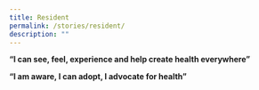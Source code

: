 ```yaml
---
title: Resident
permalink: /stories/resident/
description: ""
---
```

**“I can see, feel, experience and help create health everywhere”**

**“I am aware, I can adopt, I advocate for health”**